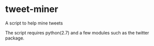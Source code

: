 tweet-miner
===========

A script to help mine tweets

The script requires python(2.7) and a few modules such as the twitter package. 
